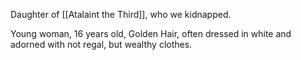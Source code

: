 Daughter of [[Atalaint the Third]], who we kidnapped.

Young woman, 16 years old, Golden Hair, often dressed in white and adorned with not regal, but wealthy clothes. 